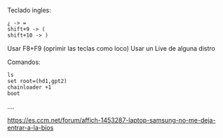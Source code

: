 Teclado ingles:

```
¿ -> =
shift+9 -> (
shift+10 -> )
```

Usar F8+F9 (oprimir las teclas como loco)
Usar un Live de alguna distro

Comandos:

```
ls
set root=(hd1,gpt2)
chainloader +1
boot
``` 
....





https://es.ccm.net/forum/affich-1453287-laptop-samsung-no-me-deja-entrar-a-la-bios
